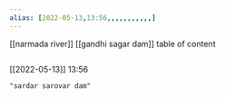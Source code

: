 ```yaml
---
alias: [2022-05-13,13:56,,,,,,,,,,,]
---
```

[[narmada river]] [[gandhi sagar dam]]
table of content
```toc
```

[[2022-05-13]] 13:56

```query
"sardar sarovar dam"
```